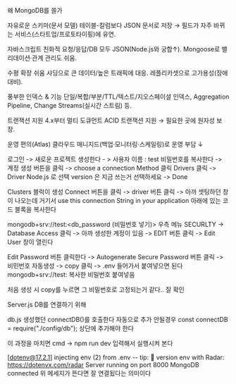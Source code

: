 왜 MongoDB를 쓸가

자유로운 스키마(문서 모델)
테이블-칼럼보다 JSON 문서로 저장 → 필드가 자주 바뀌는 서비스(스타트업/프로토타이핑)에 유연.

자바스크립트 친화적
요청/응답/DB 모두 JSON(Node.js와 궁합↑). Mongoose로 밸리데이션·관계 관리도 쉬움.

수평 확장 쉬움
샤딩으로 큰 데이터/높은 트래픽에 대응. 레플리카셋으로 고가용성(장애 대비).

풍부한 인덱스 & 기능
단일/복합/부분/TTL/텍스트/지오스페이셜 인덱스, Aggregation Pipeline, Change Streams(실시간 스트림) 등.

트랜잭션 지원
4.x부터 멀티 도큐먼트 ACID 트랜잭션 지원 → 필요한 곳에 원자성 보장.

운영 편의(Atlas)
클라우드 매니지드(백업·모니터링·스케일링)로 운영 부담 ↓


로그인 -> 새로운 프로젝트 생성한다 - > 사용자 이름 : test 
 비밀번호를 복사한다 -> 계정 생성 버튼을 클릭
-> choose a connection Method 클릭
Drivers 클릭 -> Driver Node.js 로 선택 version 은 지금 쓰는거 선택하세요 -> Done

Clusters 블럭이 생성
Connect 버튼을 클릭 -> driver 버튼 클릭 -> 아까 셋팅하던 창이 나오는데
거기서 
use this connection String in your application
아래에 있는 코드 블록을 복사한다

mongodb+srv://test:<db_password (비밀번호 넣기)>
우측 메뉴 SECURLTY -> Database Access 클릭 -> 아까 생성한 계정이 있음
-> EDIT 버튼 클릭 -> Edit User 창이 열린다

Edit Password 버튼 클릭한다 -> Autogenerate Secure Password 버튼 클릭 -> 비민번호 자동생성 -> copy 클릭 -> .env 들어가서 붙여넣으면 된다 mongodb+srv://test: 복사한 비밀번호 붙여넣음

처음 생성 시 copy를 누르면 그 비밀번호로 고정되는거 같다.. 잘 확인

Server.js
DB를 연결하기 위해 

db.js 생성했던 connectDB()를 호출한다
자동으로 추가 안될경우
const connectDB = require("./config/db"); 상단에 추가해야 한다

이 과정을 마치면 cmd -> npm run dev 입력해서 실행시켜 본다

[dotenv@17.2.1] injecting env (2) from .env -- tip: 📡 version env with Radar: https://dotenvx.com/radar
 Server running on port 8000
MongoDB connected
 위 메세지가 뜬다면 잘 연결됬다는 의미이다